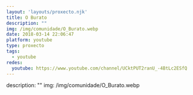```yaml
---
layout: 'layouts/proxecto.njk'
title: O Burato
description: ""
img: /img/comunidade/O_Burato.webp
date: 2018-03-14 22:06:47
platform: youtube
type: proxecto
tags:
  - youtube
redes:
  youtube: https://www.youtube.com/channel/UCktPUT2ranU_-4BtLc2ESfQ
---
```

description: ""
img: /img/comunidade/O_Burato.webp
